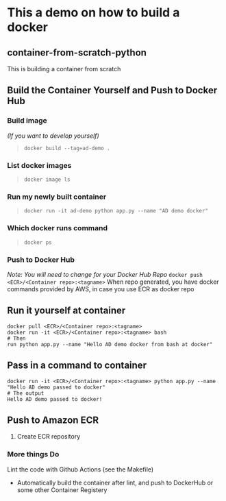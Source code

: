 # This a demo on how to build a docker

## container-from-scratch-python
This is building a container from scratch

## Build the Container Yourself and Push to Docker Hub

### Build image
*(If you want to develop yourself)* 
> `docker build --tag=ad-demo .`

### List docker images
> `docker image ls`

### Run my newly built container
> `docker run -it ad-demo python app.py --name "AD demo docker"`

### Which docker runs command
> `docker ps`

### Push to Docker Hub
*Note:  You will need to change for your Docker Hub Repo*
`docker push <ECR>/<Container repo>:<tagname>`
When repo generated, you have docker commands provided by AWS, in case you use ECR as docker repo

## Run it yourself at container
```
docker pull <ECR>/<Container repo>:<tagname>
docker run -it <ECR>/<Container repo>:<tagname> bash 
# Then 
run python app.py --name "Hello AD demo docker from bash at docker"
```

## Pass in a command to container
```
docker run -it <ECR>/<Container repo>:<tagname> python app.py --name "Hello AD demo passed to docker"
# The output
Hello AD demo passed to docker!
```

## Push to Amazon ECR
1.  Create ECR repository

### More things Do
Lint the code with Github Actions (see the Makefile)
* Automatically build the container after lint, and push to DockerHub or some other Container Registery
